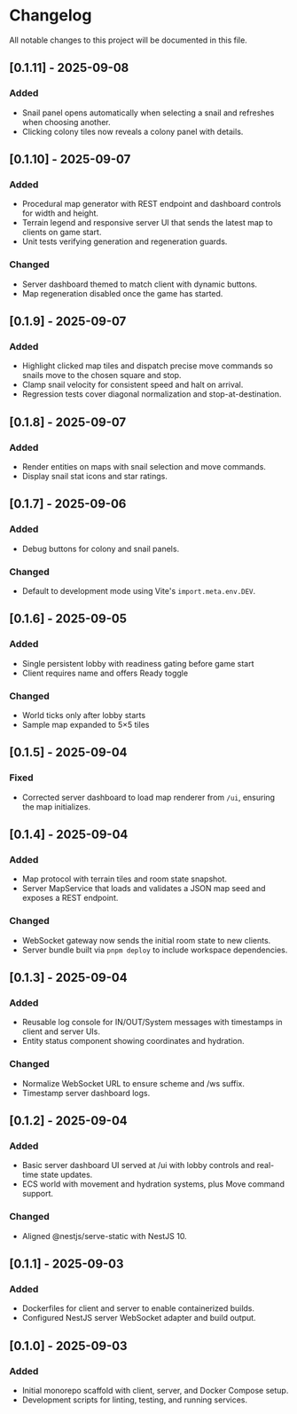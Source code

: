 # Changelog

All notable changes to this project will be documented in this file.

## [0.1.11] - 2025-09-08
### Added
- Snail panel opens automatically when selecting a snail and refreshes when choosing another.
- Clicking colony tiles now reveals a colony panel with details.

## [0.1.10] - 2025-09-07
### Added
- Procedural map generator with REST endpoint and dashboard controls for width and height.
- Terrain legend and responsive server UI that sends the latest map to clients on game start.
- Unit tests verifying generation and regeneration guards.

### Changed
- Server dashboard themed to match client with dynamic buttons.
- Map regeneration disabled once the game has started.

## [0.1.9] - 2025-09-07
### Added
- Highlight clicked map tiles and dispatch precise move commands so snails move to the chosen square and stop.
- Clamp snail velocity for consistent speed and halt on arrival.
- Regression tests cover diagonal normalization and stop-at-destination.

## [0.1.8] - 2025-09-07
### Added
- Render entities on maps with snail selection and move commands.
- Display snail stat icons and star ratings.

## [0.1.7] - 2025-09-06
### Added
- Debug buttons for colony and snail panels.
### Changed
- Default to development mode using Vite's `import.meta.env.DEV`.

## [0.1.6] - 2025-09-05
### Added
- Single persistent lobby with readiness gating before game start
- Client requires name and offers Ready toggle
### Changed
- World ticks only after lobby starts
- Sample map expanded to 5×5 tiles

## [0.1.5] - 2025-09-04
### Fixed
- Corrected server dashboard to load map renderer from `/ui`, ensuring the map initializes.

## [0.1.4] - 2025-09-04
### Added
- Map protocol with terrain tiles and room state snapshot.
- Server MapService that loads and validates a JSON map seed and exposes a REST endpoint.
### Changed
- WebSocket gateway now sends the initial room state to new clients.
- Server bundle built via `pnpm deploy` to include workspace dependencies.

## [0.1.3] - 2025-09-04
### Added
- Reusable log console for IN/OUT/System messages with timestamps in client and server UIs.
- Entity status component showing coordinates and hydration.
### Changed
- Normalize WebSocket URL to ensure scheme and /ws suffix.
- Timestamp server dashboard logs.

## [0.1.2] - 2025-09-04
### Added
- Basic server dashboard UI served at /ui with lobby controls and real-time state updates.
- ECS world with movement and hydration systems, plus Move command support.
### Changed
- Aligned @nestjs/serve-static with NestJS 10.

## [0.1.1] - 2025-09-03
### Added
- Dockerfiles for client and server to enable containerized builds.
- Configured NestJS server WebSocket adapter and build output.

## [0.1.0] - 2025-09-03
### Added
- Initial monorepo scaffold with client, server, and Docker Compose setup.
- Development scripts for linting, testing, and running services.
